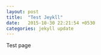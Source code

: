 ```yaml
---
layout: post
title:  "Test Jeykll"
date:   2015-10-30 22:21:54 +0530
categories: jekyll update
---
```


Test page